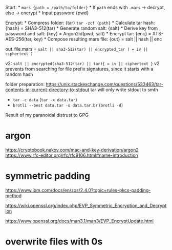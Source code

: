 Start:
    * `mars {path = /path/to/folder}`
    * If `path` ends with `.mars` -> decrypt, else -> encrypt
    * Input password {pwd}

Encrypt:
    * Compress folder: {tar} `tar -zcf {path}`
    * Calculate tar hash: {hash} = SHA3-512(tar)
    * Generate random salt: {salt}
    * Derive key from password and salt: {key} = Argon2id(pwd, salt)
    * Encrypt tar: {enc} = XTS-AES-256(tar, key)
    * Compose resulting mars file: {out} = salt || hash || enc

out_file.mars = `salt || sha3-512(tar) || encrypted_tar ( = iv || ciphertext )`

v2:
`salt || encrypted(sha3-512(tar) || tar){ = iv || ciphertext }`
v2 prevents from searching for file prefix signatures, since it starts with a random hash

folder preparation:
https://unix.stackexchange.com/questions/533463/tar-contents-in-current-directory-to-stdout
tar will only write stdout to smth
* `tar -c data` (`tar -x data.tar`)
* `brotli --best data.tar -o data.tar.br` (`brotli -d`)

Result of my paranoidal distrust to GPG

# argon

https://cryptobook.nakov.com/mac-and-key-derivation/argon2
https://www.rfc-editor.org/rfc/rfc9106.html#name-introduction

# symmetric padding

https://www.ibm.com/docs/en/zos/2.4.0?topic=rules-pkcs-padding-method

https://wiki.openssl.org/index.php/EVP_Symmetric_Encryption_and_Decryption

https://www.openssl.org/docs/man3.1/man3/EVP_EncryptUpdate.html

# overwrite files with 0s